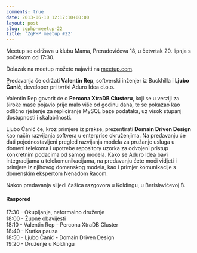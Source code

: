 ```yaml
---
comments: true
date: 2013-06-10 12:17:10+00:00
layout: post
slug: zgphp-meetup-22
title: 'ZgPHP meetup #22'
---
```


Meetup se održava u klubu Mama, Preradovićeva 18, u četvrtak 20. lipnja s početkom od 17:30.

Dolazak na meetup možete najaviti na [meetup.com](http://www.meetup.com/ZgPHP-meetup/events/117544222/).

Predavanja će održati **Valentin Rep**, softverski inženjer iz Buckhilla i **Ljubo Čanić**, developer pri tvrtki Aduro Idea d.o.o.

Valentin Rep govorit će o **Percona XtraDB Clusteru**, koji se u verziji za široke mase pojavio prije malo više od godinu dana, te se pokazao kao odlično rješenje za repliciranje MySQL baze podataka, uz visok stupanj dostupnosti i skalabilnosti.

Ljubo Čanić će, kroz primjere iz prakse, prezentirati **Domain Driven Design** kao način razvijanja softvera u enterprise okruženjima. Na predavanju će dati pojednostavljeni pregled razvijanja modela za pružanje usluga u domeni telekoma i upotrebe repository uzorka za odvojeni pristup konkretnim podacima od samog modela. Kako se Aduro Idea bavi integracijama u telekomunikacijama, na predavanju ćete moći vidjeti i primjere iz njihovog domenskog modela, kao i primjer komunikacije s domenskim ekspertom Nenadom Racom.

Nakon predavanja slijedi čašica razgovora u Koldingu, u Berislavićevoj 8.

#### Raspored

17:30 - Okupljanje, neformalno druženje<br />
18:00 - Župne obavijesti<br />
18:10 - Valentin Rep - Percona XtraDB Cluster<br />
18:40 - Kratka pauza<br />
18:50 - Ljubo Čanić - Domain Driven Design<br />
19:20 - Druženje u Koldingu

